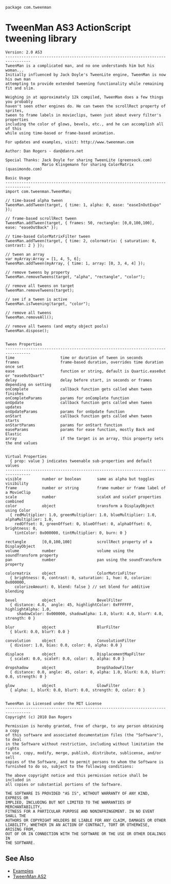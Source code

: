 `package com.tweenman`

TweenMan AS3 ActionScript tweening library
==========================================

	Version: 2.0 AS3
	---------------------------------------------------------------------------------
	TweenMan is a complicated man, and no one understands him but his woman...
	Initially influenced by Jack Doyle's TweenLite engine, TweenMan is now his own man 
	attempting to provide extended tweening functionality while remaining fit and slim.
	
	Weighing in at approximately 12k compiled, TweenMan does a few things you probably 
	haven't seen other engines do. He can tween the scrollRect property of sprites, 
	tween to frame labels in movieclips, tween just about every filter's properties 
	including the color of glows, bevels, etc., and he can accomplish all of this 
	while using time-based or frame-based animation.
	
	For updates and examples, visit: http://www.tweenman.com
	
	Author: Dan Rogers - dan@danro.net
	
	Special Thanks:	Jack Doyle for sharing TweenLite (greensock.com)
					Mario Klingemann for sharing ColorMatrix (quasimondo.com)
	
	Basic Usage
	---------------------------------------------------------------------------------
	import com.tweenman.TweenMan;

	// time-based alpha tween
	TweenMan.addTween(target, { time: 1, alpha: 0, ease: "easeInOutExpo" });

	// frame-based scrollRect tween
	TweenMan.addTween(target, { frames: 50, rectangle: [0,0,100,100], ease: "easeOutBack" });

	// time-based ColorMatrixFilter tween
	TweenMan.addTween(target, { time: 2, colormatrix: { saturation: 0, contrast: 2 } });

	// tween an array
	var myArray:Array = [1, 4, 5, 6];
	TweenMan.addTween(myArray, { time: 1, array: [0, 3, 4, 4] });

	// remove tweens by property
	TweenMan.removeTweens(target, "alpha", "rectangle", "color");

	// remove all tweens on target
	TweenMan.removeTweens(target);

	// see if a tween is active
	TweenMan.isTweening(target, "color");
	
	// remove all tweens
	TweenMan.removeAll();
	
	// remove all tweens (and empty object pools)
	TweenMan.dispose();


	Tween Properties
	---------------------------------------------------------------------------------
	time					time or duration of tween in seconds
	frames					frame-based duration, overrides time duration once set
	ease					function or string, default is Quartic.easeOut or "easeOutQuart"
	delay					delay before start, in seconds or frames depending on setting
	onComplete				callback function gets called when tween finishes
	onCompleteParams		params for onComplete function
	onUpdate				callback function gets called when tween updates
	onUpdateParams			params for onUpdate function
	onStart					callback function gets called when tween starts
	onStartParams			params for onStart function
	easeParams				params for ease function, mostly Back and Elastic
	array					if the target is an array, this property sets the end values


	Virtual Properties  
	  { prop: value } indicates tweenable sub-properties and default values
	---------------------------------------------------------------------------------
	visible			number or boolean		same as alpha but toggles visibility
	frame			number or string		frame number or frame label of a MovieClip
	scale			number					scaleX and scaleY properties combined
	color			object					transform a DisplayObject using Color
	  { redMultiplier: 1.0, greenMultiplier: 1.0, blueMultiplier: 1.0, alphaMultiplier: 1.0, 
		redOffset: 0, greenOffset: 0, blueOffset: 0, alphaOffset: 0, brightness: 0,
		tintColor: 0x000000, tintMultiplier: 0, burn: 0 }
	
	rectangle		[0,0,100,100]			scrollRect property of a DisplayObject
	volume			number					volume using the soundTransform property
	pan				number					pan using the soundTransform property
	
	colormatrix		object					ColorMatrixFilter
	  { brightness: 0, contrast: 0, saturation: 1, hue: 0, colorize: 0x000000, 
		colorizeAmount: 0, blend: false } // set blend for additive blending
	
	bevel			object					BevelFilter
	  { distance: 4.0,  angle: 45, highlightColor: 0xFFFFFF, highlightAlpha: 1.0, 
		 shadowColor: 0x000000, shadowAlpha: 1.0, blurX: 4.0, blurY: 4.0, strength: 0 }
	
	blur			object					BlurFilter
	  { blurX: 0.0, blurY: 0.0 }
	
	convolution		object					ConvolutionFilter
	  { divisor: 1.0, bias: 0.0, color: 0, alpha: 0.0 }
	
	displace		object					DisplacementMapFilter
	  { scaleX: 0.0, scaleY: 0.0, color: 0, alpha: 0.0 }
	
	dropshadow		object					DropShadowFilter
	  { distance: 0.0, angle: 45, color: 0, alpha: 1.0, blurX: 0.0, blurY: 0.0, strength: 0 }
	
	glow			object					GlowFilter
	  { alpha: 1, blurX: 0.0, blurY: 0.0, strength: 0, color: 0 }


	TweenMan is Licensed under the MIT License
	---------------------------------------------------------------------------------
	Copyright (c) 2010 Dan Rogers

	Permission is hereby granted, free of charge, to any person obtaining a copy
	of this software and associated documentation files (the "Software"), to deal
	in the Software without restriction, including without limitation the rights
	to use, copy, modify, merge, publish, distribute, sublicense, and/or sell
	copies of the Software, and to permit persons to whom the Software is
	furnished to do so, subject to the following conditions:

	The above copyright notice and this permission notice shall be included in
	all copies or substantial portions of the Software.

	THE SOFTWARE IS PROVIDED "AS IS", WITHOUT WARRANTY OF ANY KIND, EXPRESS OR
	IMPLIED, INCLUDING BUT NOT LIMITED TO THE WARRANTIES OF MERCHANTABILITY,
	FITNESS FOR A PARTICULAR PURPOSE AND NONINFRINGEMENT. IN NO EVENT SHALL THE
	AUTHORS OR COPYRIGHT HOLDERS BE LIABLE FOR ANY CLAIM, DAMAGES OR OTHER
	LIABILITY, WHETHER IN AN ACTION OF CONTRACT, TORT OR OTHERWISE, ARISING FROM,
	OUT OF OR IN CONNECTION WITH THE SOFTWARE OR THE USE OR OTHER DEALINGS IN
	THE SOFTWARE.

See Also
--------

* [Examples](http://github.com/danro/tweenman-examples)
* [TweenMan AS2](http://github.com/danro/tweenman-as2)
